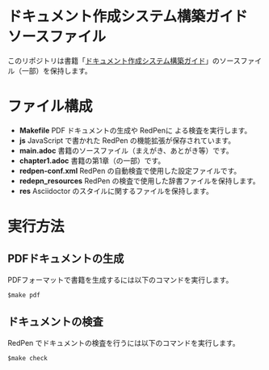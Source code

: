 # ドキュメント作成システム構築ガイド ソースファイル

このリポジトリは書籍「[ドキュメント作成システム構築ガイド](http://gihyo.jp/book/2016/978-4-7741-8036-6)」のソースファイル（一部）を保持します。

# ファイル構成

* **Makefile** PDF ドキュメントの生成や RedPenに よる検査を実行します。
* **js** JavaScript で書かれた RedPen の機能拡張が保存されています。
* **main.adoc** 書籍のソースファイル（まえがき、あとがき等）です。
* **chapter1.adoc** 書籍の第1章（の一部）です。
* **redpen-conf.xml** RedPen の自動検査で使用した設定ファイルです。
* **redepn_resources** RedPen の検査で使用した辞書ファイルを保持します。
* **res** Asciidoctor のスタイルに関するファイルを保持します。

# 実行方法

## PDFドキュメントの生成

PDFフォーマットで書籍を生成するには以下のコマンドを実行します。

```
$make pdf
```

## ドキュメントの検査

RedPen でドキュメントの検査を行うには以下のコマンドを実行します。

```
$make check
```
